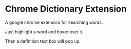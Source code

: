 # Chrome Dictionary Extension
A google chrome extension for searching words. 

Just highlight a word and hover over it. 

Then a definition text box will pop up.
